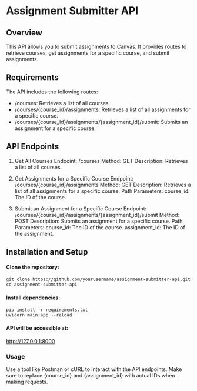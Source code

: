 # Assignment Submitter API

## Overview
This API allows you to submit assignments to Canvas. It provides routes to retrieve courses, get assignments for a specific course, and submit assignments.

## Requirements
The API includes the following routes:

* /courses: Retrieves a list of all courses.
* /courses/{course_id}/assignments: Retrieves a list of all assignments for a specific course.
* /courses/{course_id}/assignments/{assignment_id}/submit: Submits an assignment for a specific course.

## API Endpoints

1. Get All Courses
Endpoint: /courses
Method: GET
Description: Retrieves a list of all courses.

2. Get Assignments for a Specific Course
Endpoint: /courses/{course_id}/assignments
Method: GET
Description: Retrieves a list of all assignments for a specific course.
Path Parameters:
course_id: The ID of the course.

3. Submit an Assignment for a Specific Course
Endpoint: /courses/{course_id}/assignments/{assignment_id}/submit
Method: POST
Description: Submits an assignment for a specific course.
Path Parameters:
course_id: The ID of the course.
assignment_id: The ID of the assignment.

## Installation and Setup

#### Clone the repository:
    git clone https://github.com/yourusername/assignment-submitter-api.git
    cd assignment-submitter-api

#### Install dependencies:

    pip install -r requirements.txt
    uvicorn main:app --reload

#### API will be accessible at:
http://127.0.0.1:8000

### Usage
Use a tool like Postman or cURL to interact with the API endpoints. Make sure to replace {course_id} and {assignment_id} with actual IDs when making requests.


